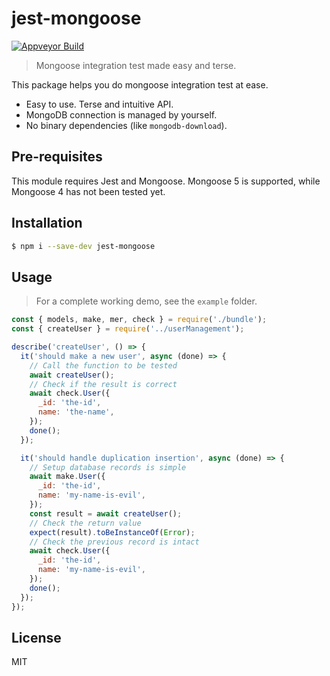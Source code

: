 # jest-mongoose

[![Appveyor Build](https://img.shields.io/appveyor/build/b1f6c1c4/jest-mongoose?style=flat-square)](https://ci.appveyor.com/project/b1f6c1c4/jest-mongoose)

> Mongoose integration test made easy and terse.

This package helps you do mongoose integration test at ease.

* Easy to use. Terse and intuitive API.
* MongoDB connection is managed by yourself.
* No binary dependencies (like `mongodb-download`).

## Pre-requisites

This module requires Jest and Mongoose. Mongoose 5 is supported, while Mongoose 4 has not been tested yet.

## Installation

```sh
$ npm i --save-dev jest-mongoose
```
## Usage

> For a complete working demo, see the `example` folder.

```js
const { models, make, mer, check } = require('./bundle');
const { createUser } = require('../userManagement');

describe('createUser', () => {
  it('should make a new user', async (done) => {
    // Call the function to be tested
    await createUser();
    // Check if the result is correct
    await check.User({
      _id: 'the-id',
      name: 'the-name',
    });
    done();
  });

  it('should handle duplication insertion', async (done) => {
    // Setup database records is simple
    await make.User({
      _id: 'the-id',
      name: 'my-name-is-evil',
    });
    const result = await createUser();
    // Check the return value
    expect(result).toBeInstanceOf(Error);
    // Check the previous record is intact
    await check.User({
      _id: 'the-id',
      name: 'my-name-is-evil',
    });
    done();
  });
});
```

## License

MIT
